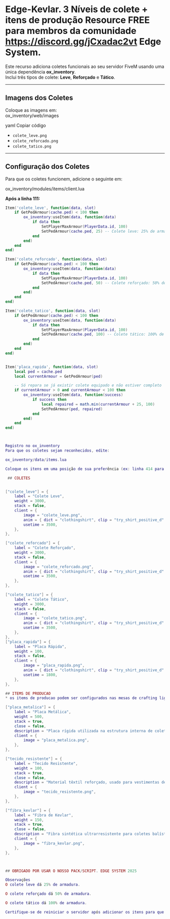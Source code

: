 # Edge-Kevlar. 3 Níveis de colete + itens de produção Resource FREE para membros da comunidade https://discord.gg/jCxadac2vt Edge System. 

Este recurso adiciona coletes funcionais ao seu servidor FiveM usando uma única dependência **ox_inventory**.  
Inclui três tipos de colete: **Leve**, **Reforçado** e **Tático**.

---

## Imagens dos Coletes

Coloque as imagens em:  
ox_inventory/web/images

yaml
Copiar código

- `colete_leve.png`  
- `colete_reforcado.png`  
- `colete_tatico.png`  

---

## Configuração dos Coletes

Para que os coletes funcionem, adicione o seguinte em:  

ox_inventory/modules/items/client.lua

**Após a linha 111:**

```lua
Item('colete_leve', function(data, slot)
    if GetPedArmour(cache.ped) < 100 then
        ox_inventory:useItem(data, function(data)
            if data then
                SetPlayerMaxArmour(PlayerData.id, 100)
                SetPedArmour(cache.ped, 25) -- Colete leve: 25% de armadura
            end
        end)
    end
end)

Item('colete_reforcado', function(data, slot)
    if GetPedArmour(cache.ped) < 100 then
        ox_inventory:useItem(data, function(data)
            if data then
                SetPlayerMaxArmour(PlayerData.id, 100)
                SetPedArmour(cache.ped, 50) -- Colete reforçado: 50% de armadura
            end
        end)
    end
end)

Item('colete_tatico', function(data, slot)
    if GetPedArmour(cache.ped) < 100 then
        ox_inventory:useItem(data, function(data)
            if data then
                SetPlayerMaxArmour(PlayerData.id, 100)
                SetPedArmour(cache.ped, 100) -- Colete tático: 100% de armadura
            end
        end)
    end
end)


Item('placa_rapida', function(data, slot)
    local ped = cache.ped
    local currentArmour = GetPedArmour(ped)

    -- Só repara se já existir colete equipado e não estiver completo
    if currentArmour > 0 and currentArmour < 100 then
        ox_inventory:useItem(data, function(success)
            if success then
                local repaired = math.min(currentArmour + 25, 100)
                SetPedArmour(ped, repaired)
            end
        end)
    end
end)



Registro no ox_inventory
Para que os coletes sejam reconhecidos, edite:

ox_inventory/data/items.lua

Coloque os itens em uma posição de sua preferência (ex: linha 414 para baixo):

 ## COLETES 


["colete_leve"] = {
	label = "Colete Leve",
	weight = 3000,
	stack = false,
	client = {
		image = "colete_leve.png",
		anim = { dict = "clothingshirt", clip = "try_shirt_positive_d" },
		usetime = 3500,
	},
},

["colete_reforcado"] = {
	label = "Colete Reforçado",
	weight = 3000,
	stack = false,
	client = {
		image = "colete_reforcado.png",
		anim = { dict = "clothingshirt", clip = "try_shirt_positive_d" },
		usetime = 3500,
	},
},

["colete_tatico"] = {
	label = "Colete Tático",
	weight = 3000,
	stack = false,
	client = {
		image = "colete_tatico.png",
		anim = { dict = "clothingshirt", clip = "try_shirt_positive_d" },
		usetime = 3500,
	},
},
["placa_rapida"] = {
	label = "Placa Rápida",
	weight = 100,
	stack = false,
	client = {
		image = "placa_rapida.png",
		anim = { dict = "clothingshirt", clip = "try_shirt_positive_d" },
		usetime = 1800,
	},
},

## ITEMS DE PRODUCAO
* os items de producao podem ser configurados nas mesas de crafting ligados aos coletes para tornar mais imersivo a producao dos coletes.

["placa_metalica"] = {
	label = "Placa Metálica",
	weight = 500,
	stack = true,
	close = false,
	description = "Placa rígida utilizada na estrutura interna de coletes.",
	client = {
		image = "placa_metalica.png",
	},
},

["tecido_resistente"] = {
	label = "Tecido Resistente",
	weight = 100,
	stack = true,
	close = false,
	description = "Material têxtil reforçado, usado para vestimentas de proteção.",
	client = {
		image = "tecido_resistente.png",
	},
},

["fibra_kevlar"] = {
	label = "Fibra de Kevlar",
	weight = 150,
	stack = true,
	close = false,
	description = "Fibra sintética ultrarresistente para coletes balísticos.",
	client = {
		image = "fibra_kevlar.png",
	},
},



## OBRIGADO POR USAR O NOSSO PACK/SCRIPT. EDGE SYSTEM 2025

Observações
O colete leve dá 25% de armadura.

O colete reforçado dá 50% de armadura.

O colete tático dá 100% de armadura.

Certifique-se de reiniciar o servidor após adicionar os itens para que sejam reconhecidos.

